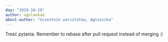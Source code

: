 ```yaml
---
day: "2019-10-29"
author: agulankaa
about-author: "Uczestnik warsztatów, Agnieszka"
---
```


Treść pytania.
Remember to rebase after pull request instead of merging :)
